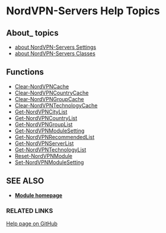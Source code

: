 ﻿
# NordVPN-Servers Help Topics

## About_ topics

- [about NordVPN-Servers Settings](./about_NordVPN-Servers_Settings.md)
- [about NordVPN-Servers Classes](./about_NordVPN-Servers_Classes.md)

## Functions

- [Clear-NordVPNCache](./Clear-NordVPNCache.md)
- [Clear-NordVPNCountryCache](./Clear-NordVPNCountryCache.md)
- [Clear-NordVPNGroupCache](./Clear-NordVPNGroupCache.md)
- [Clear-NordVPNTechnologyCache](./Clear-NordVPNTechnologyCache.md)
- [Get-NordVPNCityList](./Get-NordVPNCityList.md)
- [Get-NordVPNCountryList](./Get-NordVPNCountryList.md)
- [Get-NordVPNGroupList](./Get-NordVPNGroupList.md)
- [Get-NordVPNModuleSetting](./Get-NordVPNModuleSetting.md)
- [Get-NordVPNRecommendedList](./Get-NordVPNRecommendedList.md)
- [Get-NordVPNServerList](./Get-NordVPNServerList.md)
- [Get-NordVPNTechnologyList](./Get-NordVPNTechnologyList.md)
- [Reset-NordVPNModule](./Reset-NordVPNModule.md)
- [Set-NordVPNModuleSetting](./Set-NordVPNModuleSetting.md)

## SEE ALSO

- **[Module homepage](../README.md)**

### RELATED LINKS

[Help page on GitHub](https://github.com/TheFreeman193/NordVPN-Servers/blob/master/docs/INDEX.md)
